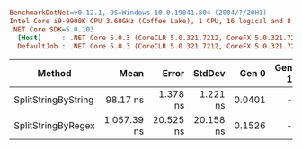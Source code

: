 ``` ini

BenchmarkDotNet=v0.12.1, OS=Windows 10.0.19041.804 (2004/?/20H1)
Intel Core i9-9900K CPU 3.60GHz (Coffee Lake), 1 CPU, 16 logical and 8 physical cores
.NET Core SDK=5.0.103
  [Host]     : .NET Core 5.0.3 (CoreCLR 5.0.321.7212, CoreFX 5.0.321.7212), X64 RyuJIT
  DefaultJob : .NET Core 5.0.3 (CoreCLR 5.0.321.7212, CoreFX 5.0.321.7212), X64 RyuJIT


```
|              Method |        Mean |     Error |    StdDev |  Gen 0 | Gen 1 | Gen 2 | Allocated |
|-------------------- |------------:|----------:|----------:|-------:|------:|------:|----------:|
| SplitStringByString |    98.17 ns |  1.378 ns |  1.221 ns | 0.0401 |     - |     - |     336 B |
|  SplitStringByRegex | 1,057.39 ns | 20.525 ns | 20.158 ns | 0.1526 |     - |     - |    1288 B |
